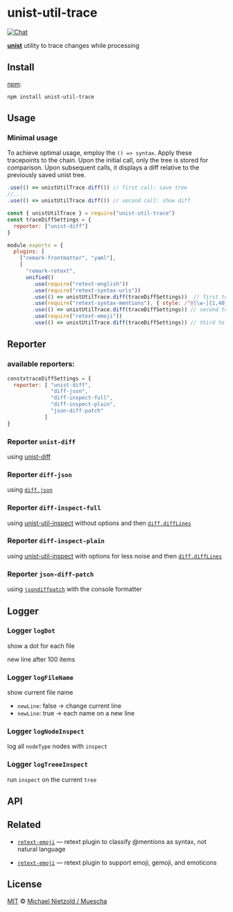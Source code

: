 # unist-util-trace

[![Chat][chat-badge]][chat]

[**unist**][unist] utility to trace changes while processing

## Install

[npm][]:

```shell
npm install unist-util-trace
```

## Usage

### Minimal usage

To achieve optimal usage, employ the `() => syntax`. Apply these tracepoints to the chain. Upon the initial call, only the tree is stored for comparison. Upon subsequent calls, it displays a diff relative to the previously saved unist tree.

```js
.use(() => unistUtilTrace.diff()) // first call: save tree
//...
.use(() => unistUtilTrace.diff()) // second call: show diff
```



```js
const { unistUtilTrace } = require("unist-util-trace")
const traceDiffSettings = {
  reporter: ["unist-diff"]
}
```

```js
module.exports = {
  plugins: [
    ["remark-frontmatter", "yaml"],
    [
      "remark-retext",
      unified()
        .use(require("retext-english"))
        .use(require("retext-syntax-urls"))
        .use(() => unistUtilTrace.diff(traceDiffSettings))  // first to set tracepoint
        .use(require("retext-syntax-mentions"), { style: /^@[\w-]{1,40}$/ })
        .use(() => unistUtilTrace.diff(traceDiffSettings)) // second to see diffs from mentions
        .use(require("retext-emoji"))
        .use(() => unistUtilTrace.diff(traceDiffSettings)) // third to see diffs in retext-emoji
```

## Reporter

### available reporters:

```js
constxtraceDiffSettings = {
  reporter: [ "unist-diff", 
              "diff-json", 
              "diff-inspect-full", 
              "diff-inspect-plain", 
              "json-diff-patch"
            ]
}
```

### Reporter `unist-diff`

using [unist-diff](https://github.com/syntax-tree/unist-diff)
 
### Reporter `diff-json`

using [`diff.json`](https://github.com/kpdecker/jsdiff)

### Reporter `diff-inspect-full`

using [unist-util-inspect](https://github.com/syntax-tree/unist-util-inspect) without options and then [`diff.diffLines`](https://github.com/kpdecker/jsdiff)

### Reporter `diff-inspect-plain`

using [unist-util-inspect](https://github.com/syntax-tree/unist-util-inspect) with options for less noise and then [`diff.diffLines`](https://github.com/kpdecker/jsdiff)
 
### Reporter `json-diff-patch`

using [`jsondiffpatch`](https://github.com/benjamine/jsondiffpatch) with the console formatter


## Logger

### Logger `logDot`

show a dot for each file

new line after 100 items

### Logger `logFileName`

show current file name

- `newLine`: false -> change current line
- `newLine`: true -> each name on a new line


### Logger `logNodeInspect`

log all `nodeType` nodes with `inspect`

### Logger `logTreeeInspect`

run `inspect` on the current `tree`

## API

### 

## Related

- [`retext-emoji`](https://github.com/retextjs/retext-syntax-mentions)
  — retext plugin to classify @mentions as syntax, not natural language

- [`retext-emoji`](https://github.com/retextjs/retext-emoji)
  — retext plugin to support emoji, gemoji, and emoticons

## License

[MIT][license] © [Michael Nietzold / Muescha](https://github.com/muescha/unist-util-trace)

<!-- Definition -->

[chat-badge]: https://img.shields.io/badge/chat-spectrum-7b16ff.svg
[chat]: https://spectrum.chat/unified/syntax-tree
[npm]: https://docs.npmjs.com/cli/install
[license]: license
[unist]: https://github.com/syntax-tree/unist
